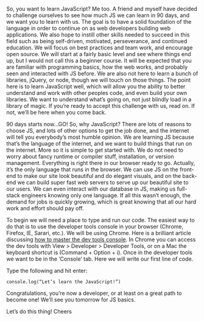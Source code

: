 So, you want to learn JavaScript? Me too. A friend and myself have decided to challenge ourselves to see how much JS we can learn in 90 days, and we want you to learn with us. The goal is to have a solid foundation of the language in order to continue on as web developers building web applications. We also hope to instill other skills needed to succeed in this field such as being self-driven, motivated, perseverance, and continued education. We will focus on best practices and team work, and encourage open source. We will start at a fairly basic level and see where things end up, but I would not call this a beginner course. It will be expected that you are familiar with programming basics, how the web works, and probably seen and interacted with JS before. We are also not here to learn a bunch of libraries, jQuery, or node, though we will touch on those things. The point here is to learn JavaScript well, which will allow you the ability to better understand and work with other peoples code, and even build your own libraries. We want to understand what’s going on, not just blindly load in a library of magic. If you’re ready to accept this challenge with us, read on. If not, we’ll be here when you come back.

90 days starts now…GO! So, why JavaScript? There are lots of reasons to choose JS, and lots of other options to get the job done, and the internet will tell you everybody’s most humble opinion. We are learning JS because that’s the language of the internet, and we want to build things that run on the internet. More so it is simple to get started with. We do not need to worry about fancy runtime or compiler stuff, installation, or version management. Everything is right there in our browser ready to go. Actually, it’s the only language that runs in the browser. We can use JS on the front-end to make our site look beautiful and do elegant visuals, and on the back-end we can build super fast web servers to serve up our beautiful site to our users. We can even interact with our database in JS, making us full-stack engineers knowing only one language. If all this wasn’t enough, the demand for jobs is quickly growing, which is great knowing that all our hard work and effort should pay off.

To begin we will need a place to type and run our code. The easiest way to do that is to use the developer tools console in your browser (Chrome, Firefox, IE, Sarari, etc.). We will be using Chrome. Here is a brilliant article discussing [how to master the dev tools console](http://blog.teamtreehouse.com/mastering-developer-tools-console). In Chrome you can access the dev tools with View > Developer > Developer Tools, or on a Mac the keyboard shortcut is (Command + Option + i). Once in the developer tools we want to be in the ‘Console’ tab. Here we will write our first line of code.

Type the following and hit enter:

<?prettify?>
```
console.log(“Let’s learn the JavaScript!”)
```

Congratulations, you’re now a developer, or at least on a great path to become one! We’ll see you tomorrow for JS basics.

Let’s do this thing!
Cheers